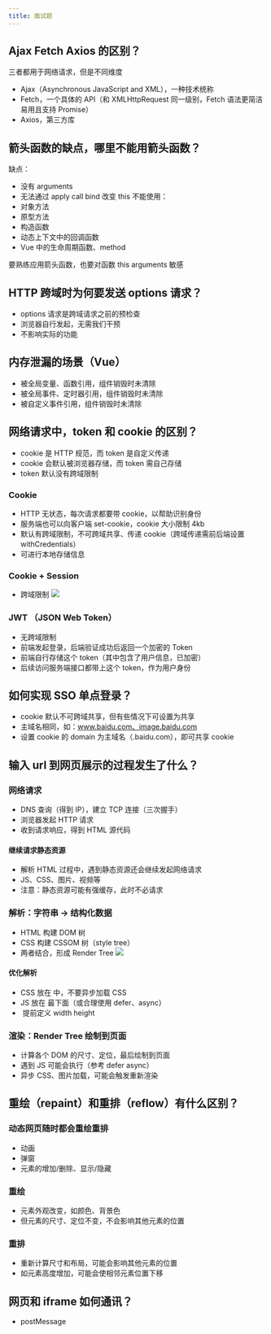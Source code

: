 ```yaml
---
title: 面试题
---
```


## Ajax Fetch Axios 的区别？
三者都用于网络请求，但是不同维度
- Ajax（Asynchronous JavaScript and XML），一种技术统称
- Fetch，一个具体的 API（和 XMLHttpRequest 同一级别，Fetch 语法更简洁易用且支持 Promise）
- Axios，第三方库

## 箭头函数的缺点，哪里不能用箭头函数？
缺点：
- 没有 arguments
- 无法通过 apply call bind 改变 this
不能使用：
- 对象方法
- 原型方法
- 构造函数
- 动态上下文中的回调函数
- Vue 中的生命周期函数、method
  
要熟练应用箭头函数，也要对函数 this arguments 敏感

## HTTP 跨域时为何要发送 options 请求？
- options 请求是跨域请求之前的预检查
- 浏览器自行发起，无需我们干预
- 不影响实际的功能

## 内存泄漏的场景（Vue）
- 被全局变量、函数引用，组件销毁时未清除
- 被全局事件、定时器引用，组件销毁时未清除
- 被自定义事件引用，组件销毁时未清除

## 网络请求中，token 和 cookie 的区别？
- cookie 是 HTTP 规范，而 token 是自定义传递
- cookie 会默认被浏览器存储，而 token 需自己存储
- token 默认没有跨域限制

### Cookie
- HTTP 无状态，每次请求都要带 cookie，以帮助识别身份
- 服务端也可以向客户端 set-cookie，cookie 大小限制 4kb
- 默认有跨域限制，不可跨域共享、传递 cookie（跨域传递需前后端设置 withCredentials）
- 可进行本地存储信息

### Cookie + Session
- 跨域限制
![](https://pic.imgdb.cn/item/6322e39e16f2c2beb1fe1204.jpg)

### JWT （JSON Web Token）
- 无跨域限制
- 前端发起登录，后端验证成功后返回一个加密的 Token
- 前端自行存储这个 token（其中包含了用户信息，已加密）
- 后续访问服务端接口都带上这个 token，作为用户身份

## 如何实现 SSO 单点登录？
- cookie 默认不可跨域共享，但有些情况下可设置为共享
- 主域名相同，如：www.baidu.com、image.baidu.com
- 设置 cookie 的 domain 为主域名（.baidu.com），即可共享 cookie

## 输入 url 到网页展示的过程发生了什么？
### 网络请求
- DNS 查询（得到 IP），建立 TCP 连接（三次握手）
- 浏览器发起 HTTP 请求
- 收到请求响应，得到 HTML 源代码
#### 继续请求静态资源
- 解析 HTML 过程中，遇到静态资源还会继续发起网络请求
- JS、CSS、图片、视频等
- 注意：静态资源可能有强缓存，此时不必请求
### 解析：字符串 -> 结构化数据
- HTML 构建 DOM 树
- CSS 构建 CSSOM 树（style tree）
- 两者结合，形成 Render Tree
![](https://pic.imgdb.cn/item/6329356016f2c2beb1732de4.jpg)
#### 优化解析
- CSS 放在 <head> 中，不要异步加载 CSS
- JS 放在 <body> 最下面（或合理使用 defer、async）
- <img> 提前定义 width height
### 渲染：Render Tree 绘制到页面
- 计算各个 DOM 的尺寸、定位，最后绘制到页面
- 遇到 JS 可能会执行（参考 defer async）
- 异步 CSS、图片加载，可能会触发重新渲染

## 重绘（repaint）和重排（reflow）有什么区别？
### 动态网页随时都会重绘重排
- 动画
- 弹窗
- 元素的增加/删除、显示/隐藏
### 重绘
- 元素外观改变，如颜色、背景色
- 但元素的尺寸、定位不变，不会影响其他元素的位置
### 重排
- 重新计算尺寸和布局，可能会影响其他元素的位置
- 如元素高度增加，可能会使相邻元素位置下移

## 网页和 iframe 如何通讯？
- postMessage
